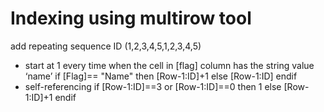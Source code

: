 # Indexing using multirow tool

add repeating sequence ID (1,2,3,4,5,1,2,3,4,5)

- start at 1 every time when the cell in [flag] column has the string value ‘name’
if [Flag]== "Name" then [Row-1:ID]+1 else [Row-1:ID] endif
- self-referencing
if [Row-1:ID]==3 or [Row-1:ID]==0 then 1 else [Row-1:ID]+1 endif
